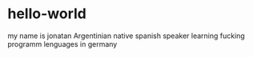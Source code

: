 # hello-world

my name is jonatan Argentinian native spanish speaker learning fucking programm lenguages in germany
